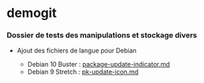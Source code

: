demogit
=======

### Dossier de tests des manipulations et stockage divers

* Ajout des fichiers de langue pour Debian

    * Debian 10 Buster : [package-update-indicator.md](https://github.com/Bozosoft/demogit/blob/master/prg/lang/package-update-indicator.md "fichier de langue : package-update-indicator.po  et mo - traduction")
    * Debian 9 Stretch : [pk-update-icon.md](https://github.com/Bozosoft/demogit/blob/master/prg/lang/pk-update-icon.md "fichier de langue : pk-update-icon.po  et mo - traduction")
    
